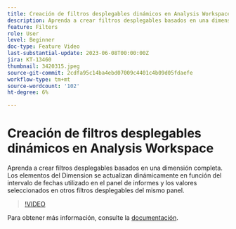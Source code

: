 ```yaml
---
title: Creación de filtros desplegables dinámicos en Analysis Workspace
description: Aprenda a crear filtros desplegables basados en una dimensión completa. Los elementos del Dimension se actualizan dinámicamente en función del intervalo de fechas utilizado en el panel de informes y los valores seleccionados en otros filtros desplegables del mismo panel.
feature: Filters
role: User
level: Beginner
doc-type: Feature Video
last-substantial-update: 2023-06-08T00:00:00Z
jira: KT-13460
thumbnail: 3420315.jpeg
source-git-commit: 2cdfa95c14ba4ebd07009c4401c4b09d05fdaefe
workflow-type: tm+mt
source-wordcount: '102'
ht-degree: 6%

---
```



# Creación de filtros desplegables dinámicos en Analysis Workspace

Aprenda a crear filtros desplegables basados en una dimensión completa. Los elementos del Dimension se actualizan dinámicamente en función del intervalo de fechas utilizado en el panel de informes y los valores seleccionados en otros filtros desplegables del mismo panel.

>[!VIDEO](https://video.tv.adobe.com/v/3420315/?learn=on)

Para obtener más información, consulte la [documentación](https://experienceleague.adobe.com/docs/analytics/analyze/analysis-workspace/panels/panels.html#dynamic-drop-down-filters).
